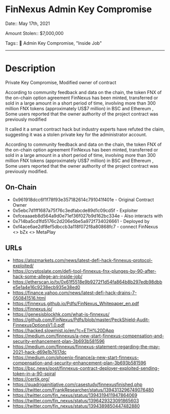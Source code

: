 # FinNexus Admin Key Compromise

Date:: May 17th, 2021

Amount Stolen:: $7,000,000

Tags:: 🔑 Admin Key Compromise, "Inside Job"


---


# Description

Private Key Compromise, Modified owner of contract

According to community feedback and data on the chain, the token FNX of the on-chain option agreement FinNexus has been minted, transferred or sold in a large amount in a short period of time, involving more than 300 million FNX tokens (approximately US$7 million) in BSC and Ethereum , Some users reported that the owner authority of the project contract was previously modified

It called it a smart contract hack but industry experts have refuted the claim, suggesting it was a stolen private key for the administrator account. 

According to community feedback and data on the chain, the token FNX of the on-chain option agreement FinNexus has been minted, transferred or sold in a large amount in a short period of time, involving more than 300 million FNX tokens (approximately US$7 million) in BSC and Ethereum , Some users reported that the owner authority of the project contract was previously modified.


## On-Chain 

- 0x961918dcc6f1f78f93e357182614c791041f401e - Original Contract Owner
- 0x5ebc7d1ff1687a75f76c3edfabcde89d1c09cd5f - Exploiter
- 0xfceaaaeb8d564a9d0e71ef36f027b9d162bc334e - Also interacts with
- 0x714ba5cd1fd5176c2d206e5be5a972f734026661 - Deployed by
- 0xf4ace6ae2df8ef5dbccb3a118f072f8a80868fc7 - connect FinNexus <> bZx <> MetaPlay


## URLs

- https://atozmarkets.com/news/latest-defi-hack-finnexus-protocol-exploited/
- https://cryptoslate.com/defi-tool-finnexus-fnx-plunges-by-90-after-hack-some-allege-an-inside-job/
- https://etherscan.io/tx/0x61f5518e9b9272f1d54fa864b8b297edb98dbbe5e1a4e16c9238ecb935e38ed0
- https://finance.yahoo.com/news/latest-defi-hack-drains-7-050841516.html
- https://finnexus.github.io/Pdfs/FinNexus_Whitepaper_en.pdf
- https://finnexus.io/
- https://genesisblockhk.com/what-is-finnexus/
- https://github.com/FinNexus/Pdfs/blob/master/PeckShield-Audit-FinnexusOptionsV1.0.pdf
- https://hacked.slowmist.io/en/?c=ETH%20DApp
- https://medium.com/finnexus/a-new-start-finnexus-compensation-and-security-enhancement-plan-3b693b581596
- https://medium.com/finnexus/finnexus-statement-regarding-the-may-2021-hack-d69e1b7617dc
- https://medium.com/phoenix-finance/a-new-start-finnexus-compensation-and-security-enhancement-plan-3b693b581596
- https://bsc.news/post/finnexus-contract-deployer-exploited-sending-token-in-a-90-spiral
- https://certik.org/
- https://quadrigainitiative.com/casestudy/finnexusfinished.php
- https://twitter.com/FrankResearcher/status/1394313296749076480
- https://twitter.com/fin_nexus/status/1394319411947864069
- https://twitter.com/fin_nexus/status/1396429323091865603
- https://twitter.com/fin_nexus/status/1394389850447482880
